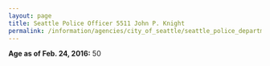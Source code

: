 ```yaml
---
layout: page
title: Seattle Police Officer 5511 John P. Knight
permalink: /information/agencies/city_of_seattle/seattle_police_department/copbook/5511/
---
```


**Age as of Feb. 24, 2016:** 50

